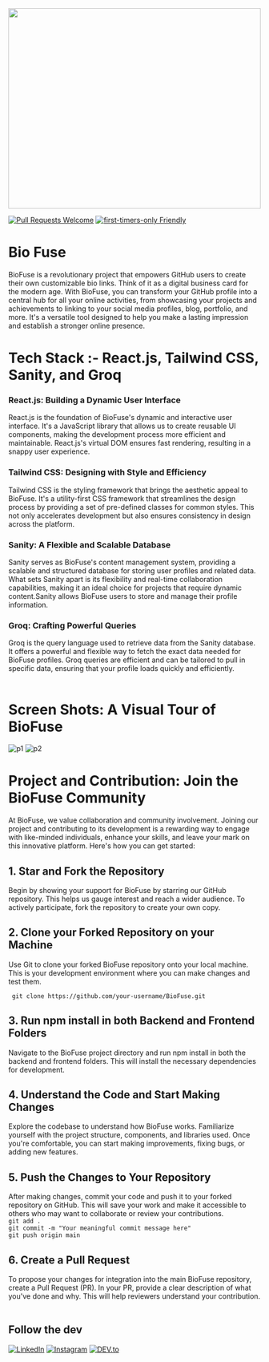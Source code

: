 

<img src="https://github.com/anshul-kh/BioLink-Universe/assets/122505679/ea2f6833-2afd-4364-946d-23a66a340932" width="100%" height="400">


[![Pull Requests Welcome](https://img.shields.io/badge/PRs-welcome-brightgreen.svg?style=flat)](http://makeapullrequest.com)
[![first-timers-only Friendly](https://img.shields.io/badge/first--timers--only-friendly-blue.svg)](http://www.firsttimersonly.com/)


# Bio Fuse
BioFuse is a revolutionary project that empowers GitHub users to create their own customizable bio links. Think of it as a digital business card for the modern age. With BioFuse, you can transform your GitHub profile into a central hub for all your online activities, from showcasing your projects and achievements to linking to your social media profiles, blog, portfolio, and more. It's a versatile tool designed to help you make a lasting impression and establish a stronger online presence.
<br>
# Tech Stack :- React.js, Tailwind CSS, Sanity, and Groq

### React.js: Building a Dynamic User Interface 
React.js is the foundation of BioFuse's dynamic and interactive user interface. It's a JavaScript library that allows us to create reusable UI components, making the development process more efficient and maintainable. React.js's virtual DOM ensures fast rendering, resulting in a snappy user experience.<br>

### Tailwind CSS: Designing with Style and Efficiency
Tailwind CSS is the styling framework that brings the aesthetic appeal to BioFuse. It's a utility-first CSS framework that streamlines the design process by providing a set of pre-defined classes for common styles. This not only accelerates development but also ensures consistency in design across the platform.<br>

### Sanity: A Flexible and Scalable Database
Sanity serves as BioFuse's content management system, providing a scalable and structured database for storing user profiles and related data. What sets Sanity apart is its flexibility and real-time collaboration capabilities, making it an ideal choice for projects that require dynamic content.Sanity allows BioFuse users to store and manage their profile information.<br>

### Groq: Crafting Powerful Queries
Groq is the query language used to retrieve data from the Sanity database. It offers a powerful and flexible way to fetch the exact data needed for BioFuse profiles. Groq queries are efficient and can be tailored to pull in specific data, ensuring that your profile loads quickly and efficiently.<br>
<br>

# Screen Shots: A Visual Tour of BioFuse

![p1](https://github.com/anshul-kh/BioLink-Universe/assets/122505679/03781f2c-f425-4016-8cb8-fc12c23bf9d9)
![p2](https://github.com/anshul-kh/BioLink-Universe/assets/122505679/f66a8e2c-87d4-4c7a-be5a-ec8fdf4089e4)





# Project and Contribution: Join the BioFuse Community<br>
At BioFuse, we value collaboration and community involvement. Joining our project and contributing to its development is a rewarding way to engage with like-minded individuals, enhance your skills, and leave your mark on this innovative platform. Here's how you can get started:<br>

## 1. Star and Fork the Repository<br>
Begin by showing your support for BioFuse by starring our GitHub repository. This helps us gauge interest and reach a wider audience. To actively participate, fork the repository to create your own copy.

## 2. Clone your Forked Repository on your Machine
Use Git to clone your forked BioFuse repository onto your local machine. This is your development environment where you can make changes and test them.

``` git clone https://github.com/your-username/BioFuse.git```

## 3. Run npm install in both Backend and Frontend Folders
Navigate to the BioFuse project directory and run npm install in both the backend and frontend folders. This will install the necessary dependencies for development.

## 4. Understand the Code and Start Making Changes
Explore the codebase to understand how BioFuse works. Familiarize yourself with the project structure, components, and libraries used. Once you're comfortable, you can start making improvements, fixing bugs, or adding new features.

 ## 5. Push the Changes to Your Repository
After making changes, commit your code and push it to your forked repository on GitHub. This will save your work and make it accessible to others who may want to collaborate or review your contributions.<br>
```git add . ``` <br>
```git commit -m "Your meaningful commit message here"```<br>
```git push origin main```

## 6. Create a Pull Request
To propose your changes for integration into the main BioFuse repository, create a Pull Request (PR). In your PR, provide a clear description of what you've done and why. This will help reviewers understand your contribution.
<br>
<br>




## Follow the dev 
<a href="https://www.linkedin.com/in/anshul-o4/" target="_blank"><img src="https://img.shields.io/badge/LinkedIn-%230077B5.svg?&style=flat-square&logo=linkedin&logoColor=white" alt="LinkedIn"></a>
<a href="https://www.instagram.com/campy_ansh/" target="_blank"><img src="https://img.shields.io/badge/Instagram-%23E4405F.svg?&style=flat-square&logo=instagram&logoColor=white" alt="Instagram"></a>
<a href="https://dev.to/" target="_blank"><img src="https://img.shields.io/badge/DEV-%230A0A0A.svg?&style=flat-square&logo=DEV.to&logoColor=white" alt="DEV.to"></a>
  



